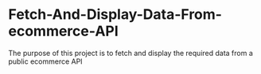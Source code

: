 # Fetch-And-Display-Data-From-ecommerce-API
The purpose of this project is to fetch and display the required data from a public ecommerce API
